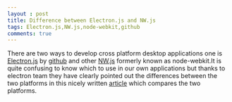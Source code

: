 ```yaml
---
layout : post
title: Difference between Electron.js and NW.js
tags: Electron.js,NW.js,node-webkit,github
comments: true
---
```


There are two ways to develop cross platform desktop applications one is [Electron.js](http://electron.atom.io/) by [github](http://www.github.com) and other [NW.js](https://github.com/nwjs/nw.js/
) formerly known as node-webkit.It is quite confusing to know which to use in our own applications but thanks to electron team they have clearly pointed out the differences between the two platforms in this nicely written [article](https://github.com/atom/electron/blob/master/docs/development/atom-shell-vs-node-webkit.md) which compares the two platforms.
